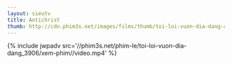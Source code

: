 ```yaml
---
layout: sieutv
title: Antichrist
thumb: http://cdn.phim3s.net/images/films/thumb/toi-loi-vuon-dia-dang-antichrist-2009.jpg
---
```

{% include jwpadv src='//phim3s.net/phim-le/toi-loi-vuon-dia-dang_3906/xem-phim//video.mp4' %}